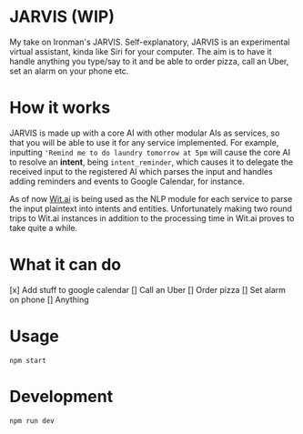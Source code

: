 # JARVIS (WIP)

My take on Ironman's JARVIS. Self-explanatory, JARVIS is an experimental virtual assistant, kinda like Siri for your computer. The aim is to have it handle anything you type/say to it and be able to order pizza, call an Uber, set an alarm on your phone etc.

# How it works
JARVIS is made up with a core AI with other modular AIs as services, so that you will be able to use it for any service implemented. For example, inputting `'Remind me to do laundry tomorrow at 5pm` will cause the core AI to resolve an **intent**, being  `intent_reminder`, which causes it to delegate the received input to the registered AI which parses the input and handles adding reminders and events to Google Calendar, for instance.

As of now [Wit.ai](https://wit.ai/) is being used as the NLP module for each service to parse the input plaintext into intents and entities. Unfortunately making two round trips to Wit.ai instances in addition to the processing time in Wit.ai proves to take quite a while. 

# What it can do
[x] Add stuff to google calendar
[] Call an Uber
[] Order pizza
[] Set alarm on phone
[] Anything

# Usage
`npm start`

# Development
`npm run dev`
